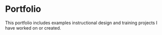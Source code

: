 # Portfolio
This portfolio includes examples instructional design and training projects I have worked on or created.
